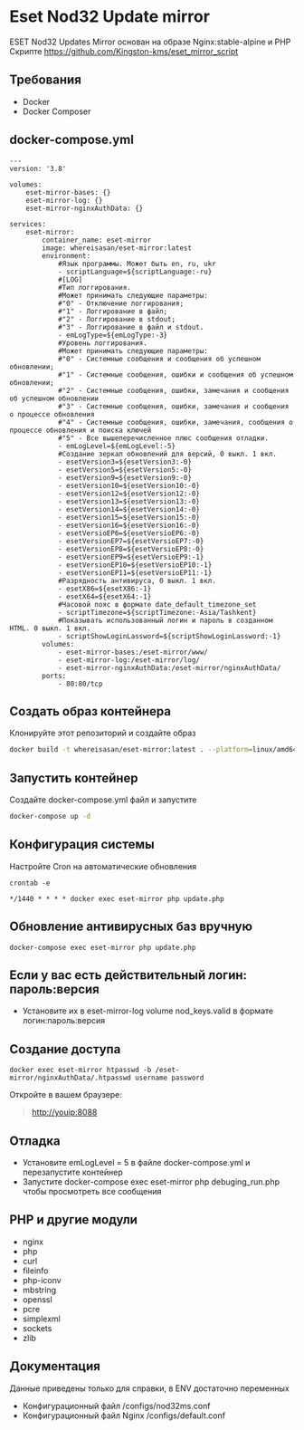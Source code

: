 # Eset Nod32 Update mirror

ESET Nod32 Updates Mirror основан на образе Nginx:stable-alpine и PHP Скрипте <https://github.com/Kingston-kms/eset_mirror_script>

## Требования

- Docker
- Docker Composer

## docker-compose.yml

```YML
---
version: '3.8'

volumes:
    eset-mirror-bases: {}
    eset-mirror-log: {}
    eset-mirror-nginxAuthData: {}

services:
    eset-mirror:
        container_name: eset-mirror
        image: whereisasan/eset-mirror:latest
        environment:
            #Язык программы. Может быть en, ru, ukr
            - scriptLanguage=${scriptLanguage:-ru}
            #[LOG]
            #Тип логгирования.
            #Может принимать следующие параметры:
            #"0" - Отключение логгирования;
            #"1" - Логгирование в файл;
            #"2" - Логгирование в stdout;
            #"3" - Логгирование в файл и stdout.
            - emLogType=${emLogType:-3}
            #Уровень логгирования.
            #Может принимать следующие параметры:
            #"0" - Системные сообщения и сообщения об успешном обновлении;
            #"1" - Системные сообщения, ошибки и сообщения об успешном обновлении;
            #"2" - Системные сообщения, ошибки, замечания и сообщения об успешном обновлении
            #"3" - Системные сообщения, ошибки, замечания и сообщения о процессе обновления
            #"4" - Системные сообщения, ошибки, замечания, сообщения о процессе обновления и поиска ключей
            #"5" - Все вышеперечисленное плюс сообщения отладки.
            - emLogLevel=${emLogLevel:-5}
            #Создание зеркал обновлений для версий, 0 выкл. 1 вкл.
            - esetVersion3=${esetVersion3:-0}
            - esetVersion5=${esetVersion5:-0}
            - esetVersion9=${esetVersion9:-0}
            - esetVersion10=${esetVersion10:-0}
            - esetVersion12=${esetVersion12:-0}
            - esetVersion13=${esetVersion13:-0}
            - esetVersion14=${esetVersion14:-0}
            - esetVersion15=${esetVersion15:-0}
            - esetVersion16=${esetVersion16:-0}
            - esetVersioEP6=${esetVersioEP6:-0}
            - esetVersionEP7=${esetVersioEP7:-0}
            - esetVersionEP8=${esetVersioEP8:-0}
            - esetVersionEP9=${esetVersioEP9:-1}
            - esetVersionEP10=${esetVersioEP10:-1}
            - esetVersionEP11=${esetVersioEP11:-1}
            #Разрядность антивируса, 0 выкл. 1 вкл.
            - esetX86=${esetX86:-1}
            - esetX64=${esetX64:-1}
            #Часовой пояс в формате date_default_timezone_set
            - scriptTimezone=${scriptTimezone:-Asia/Tashkent}
            #Показывать использованный логин и пароль в созданном HTML. 0 выкл. 1 вкл.
            - scriptShowLoginLassword=${scriptShowLoginLassword:-1}
        volumes:
            - eset-mirror-bases:/eset-mirror/www/
            - eset-mirror-log:/eset-mirror/log/
            - eset-mirror-nginxAuthData:/eset-mirror/nginxAuthData/
        ports:
            - 80:80/tcp
```

## Создать образ контейнера

Клонируйте этот репозиторий и создайте образ

```bash
docker build -t whereisasan/eset-mirror:latest . --platform=linux/amd64
```

## Запустить контейнер

Создайте docker-compose.yml файл и запустите

```bash
docker-compose up -d
```

## Конфигурация системы

Настройте Cron на автоматические обновления

```text
crontab -e
```

```text
*/1440 * * * * docker exec eset-mirror php update.php
```

## Обновление антивирусных баз вручную

```text
docker-compose exec eset-mirror php update.php
```

## Если у вас есть действительный логин: пароль:версия

- Установите их в eset-mirror-log volume nod_keys.valid в формате логин:пароль:версия

## Создание доступа

```text
docker exec eset-mirror htpasswd -b /eset-mirror/nginxAuthData/.htpasswd username password
```

Откройте в вашем браузере:
><http://youip:8088>

## Отладка

- Установите emLogLevel = 5 в файле docker-compose.yml и перезапустите контейнер
- Запустите docker-compose exec eset-mirror php debuging_run.php чтобы просмотреть все сообщения

## PHP и другие модули

- nginx
- php
- curl
- fileinfo
- php-iconv
- mbstring
- openssl
- pcre
- simplexml
- sockets
- zlib

## Документация

Данные приведены только для справки, в ENV достаточно переменных

- Конфигурационный файл /configs/nod32ms.conf
- Конфигурационный файл Nginx /configs/default.conf
